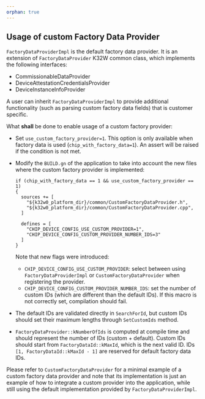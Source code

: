 ```yaml
---
orphan: true
---
```


## Usage of custom Factory Data Provider

`FactoryDataProviderImpl` is the default factory data provider. It is an
extension of `FactoryDataProvider` K32W common class, which implements the
following interfaces:

-   CommissionableDataProvider
-   DeviceAttestationCredentialsProvider
-   DeviceInstanceInfoProvider

A user can inherit `FactoryDataProviderImpl` to provide additional functionality
(such as parsing custom factory data fields) that is customer specific.

What **shall** be done to enable usage of a custom factory provider:

-   Set `use_custom_factory_provider=1`. This option is only available when
    factory data is used (`chip_with_factory_data=1`). An assert will be raised
    if the condition is not met.
-   Modify the `BUILD.gn` of the application to take into account the new files
    where the custom factory provider is implemented:

    ```
    if (chip_with_factory_data == 1 && use_custom_factory_provider == 1)
    {
      sources += [
        "${k32w0_platform_dir}/common/CustomFactoryDataProvider.h",
        "${k32w0_platform_dir}/common/CustomFactoryDataProvider.cpp",
      ]

      defines = [
        "CHIP_DEVICE_CONFIG_USE_CUSTOM_PROVIDER=1",
        "CHIP_DEVICE_CONFIG_CUSTOM_PROVIDER_NUMBER_IDS=3"
      ]
    }
    ```

    Note that new flags were introduced:

    -   `CHIP_DEVICE_CONFIG_USE_CUSTOM_PROVIDER`: select between using
        `FactoryDataProviderImpl` or `CustomFactoryDataProvider` when
        registering the provider.
    -   `CHIP_DEVICE_CONFIG_CUSTOM_PROVIDER_NUMBER_IDS`: set the number of
        custom IDs (which are different than the default IDs). If this macro is
        not correctly set, compilation should fail.

-   The default IDs are validated directly in `SearchForId`, but custom IDs
    should set their maximum lengths through `SetCustomIds` method.
-   `FactoryDataProvider::kNumberOfIds` is computed at compile time and should
    represent the number of IDs (custom + default). Custom IDs should start from
    `FactoryDataId::kMaxId`, which is the next valid ID. IDs
    `[1, FactoryDataId::kMaxId - 1]` are reserved for default factory data IDs.

Please refer to `CustomFactoryDataProvider` for a minimal example of a custom
factory data provider and note that its implementation is just an example of how
to integrate a custom provider into the application, while still using the
default implementation provided by `FactoryDataProviderImpl`.
